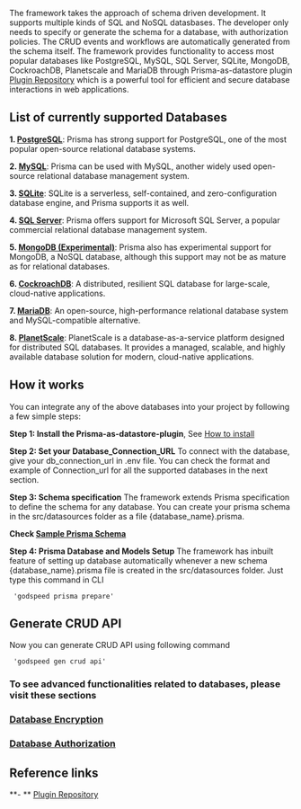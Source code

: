
 The framework takes the approach of schema driven development. It supports multiple kinds of SQL and NoSQL datasbases. The developer only needs to specify or generate the schema for a database, with authorization policies. The CRUD events and workflows are automatically generated from the schema itself. 
 The framework provides functionality to access most popular databases like PostgreSQL, MySQL, SQL Server, SQLite, MongoDB, CockroachDB, Planetscale and MariaDB through Prisma-as-datastore plugin [Plugin Repository](https://github.com/godspeedsystems/gs-plugins/tree/main/plugins/prisma-as-datastore) which is a powerful tool for efficient and secure database interactions in web applications. 
 
## List of currently supported Databases 

**1. [PostgreSQL](PostgreSQL)**: Prisma has strong support for PostgreSQL, one of the most popular open-source relational database systems.

**2. [MySQL](MySQL)**: Prisma can be used with MySQL, another widely used open-source relational database management system.

**3. [SQLite](https://www.prisma.io/docs/orm/overview/databases/sqlite)**: SQLite is a serverless, self-contained, and zero-configuration database engine, and Prisma supports it as well.

**4. [SQL Server](SQLServer)**: Prisma offers support for Microsoft SQL Server, a popular commercial relational database management system.

**5. [MongoDB (Experimental)](MongoDB)**: Prisma also has experimental support for MongoDB, a NoSQL database, although this support may not be as mature as for relational databases.

**6. [CockroachDB](CockroachDB)**: A distributed, resilient SQL database for large-scale, cloud-native applications.

**7. [MariaDB](MariaDB)**: An open-source, high-performance relational database system and MySQL-compatible alternative.

**8. [PlanetScale](PlanetScale)**: PlanetScale is a database-as-a-service platform designed for distributed SQL databases. It provides a managed, scalable, and highly available database solution for modern, cloud-native applications.

## How it works
You can integrate any of the above databases into your project by following a few simple steps:

**Step 1: Install the Prisma-as-datastore-plugin**, See [How to install](../datasources/datasource-plugins/Prisma%20Datasource.md)

**Step 2: Set your Database_Connection_URL** 
To connect with the database, give your db_connection_url in .env file. You can check the format and example of Connection_url for all the supported databases in the next section.

**Step 3: Schema specification**
The framework extends Prisma specification to define the schema for any database. You can create your prisma schema in the src/datasources folder as a file {database_name}.prisma.

**Check [Sample Prisma Schema](../datasources/datasource-plugins/Prisma%20Datasource.md/SamplePrisma)**

**Step 4: Prisma Database and Models Setup**
The framework has inbuilt feature of setting up database automatically whenever a new schema {database_name}.prisma file is created in the src/datasources folder. Just type this command in CLI
```
 'godspeed prisma prepare'
```
## Generate CRUD API
Now you can generate CRUD API using following command
```
 'godspeed gen crud api'
```

### To see advanced functionalities related to databases, please visit these sections

### [Database Encryption](../datasources/datasource-plugins/Prisma%20Datasource.md#database-encryption)

### [Database Authorization](../datasources/datasource-plugins/Prisma%20Datasource.md#database-authorization)


## Reference links
**- ** [Plugin Repository](https://github.com/godspeedsystems/gs-plugins/tree/main/plugins/prisma-as-datastore)   
    